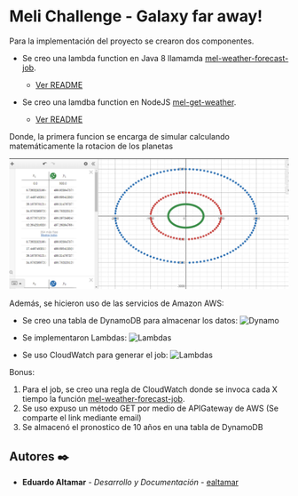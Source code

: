 # Meli Challenge - Galaxy far away!

Para la implementación del proyecto se crearon dos componentes.

* Se creo una lambda function en Java 8 llamamda [mel-weather-forecast-job](https://github.com/ealtamar2/GalaxyFarAwait/tree/main/mel-weather-forecast-job).
  * [Ver README](https://github.com/ealtamar2/GalaxyFarAwait/blob/main/mel-weather-forecast-job/README.md) 
    
* Se creo una lamdba function en NodeJS  [mel-get-weather](https://github.com/ealtamar2/GalaxyFarAwait/tree/main/mel-get-weather).
  * [Ver README](https://github.com/ealtamar2/GalaxyFarAwait/blob/main/mel-get-weather/README.md)    

Donde, la primera funcion se encarga de simular calculando matemáticamente la rotacion de los planetas

![Gráfica](https://github.com/ealtamar2/GalaxyFarAwait/blob/main/mel-weather-forecast-job/images/Graphic.PNG)

Además, se hicieron uso de las servicios de Amazon AWS:

* Se creo una tabla de DynamoDB para almacenar los datos:
  ![Dynamo](https://github.com/ealtamar2/GalaxyFarAway/blob/main/mel-weather-forecast-job/images/Dynamo.PNG)
  
* Se implementaron Lambdas:
  ![Lambdas](https://github.com/ealtamar2/GalaxyFarAway/blob/main/mel-weather-forecast-job/images/CloudWatch.PNG)
  
* Se uso CloudWatch para generar el job:
  ![Lambdas](https://github.com/ealtamar2/GalaxyFarAway/blob/main/mel-weather-forecast-job/images/Rules.PNG)


Bonus:
  1. Para el job, se creo una regla de CloudWatch donde se invoca cada X tiempo la función [mel-weather-forecast-job](https://github.com/ealtamar2/GalaxyFarAwait/tree/main/mel-weather-forecast-job).
  2. Se uso expuso un método GET por medio de APIGateway de AWS (Se comparte el link mediante email)
  3. Se almacenó el pronostico de 10 años en una tabla de DynamoDB

## Autores ✒️

* **Eduardo Altamar** - *Desarrollo y Documentación* - [ealtamar](https://github.com/ealtamar2)


